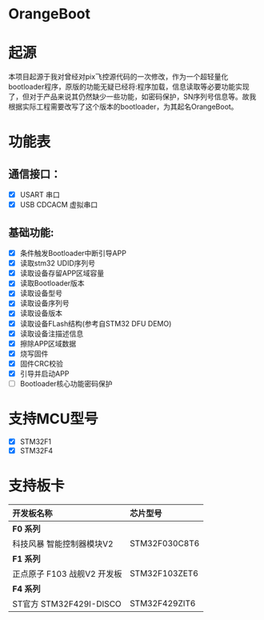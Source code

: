 # OrangeBoot

# 起源
	
本项目起源于我对曾经对pix飞控源代码的一次修改，作为一个超轻量化bootloader程序，原版的功能无疑已经将:程序加载，信息读取等必要功能实现了，但对于产品来说其仍然缺少一些功能，如密码保护，SN序列号信息等。故我根据实际工程需要改写了这个版本的bootloader，为其起名OrangeBoot。

# 功能表

## 通信接口：

- [x] USART 串口
- [x] USB CDCACM 虚拟串口

## 基础功能:

- [x] 条件触发Bootloader中断引导APP
- [x] 读取stm32 UDID序列号
- [x] 读取设备存留APP区域容量
- [x] 读取Bootloader版本
- [x] 读取设备型号
- [x] 读取设备序列号
- [x] 读取设备版本
- [x] 读取设备FLash结构(参考自STM32 DFU DEMO)
- [x] 读取设备注描述信息
- [x] 擦除APP区域数据
- [x] 烧写固件
- [x] 固件CRC校验
- [x] 引导并启动APP
- [ ] Bootloader核心功能密码保护

# 支持MCU型号

- [x] STM32F1
- [x] STM32F4

# 支持板卡

| **开发板名称** | **芯片型号** |
| :- | :- |
| **F0 系列** |  |
| 科技风暴 智能控制器模块V2| STM32F030C8T6 |
| **F1 系列** |  |
| 正点原子 F103 战舰V2 开发板 | STM32F103ZET6 |
| **F4 系列** |  |
| ST官方 STM32F429I-DISCO | STM32F429ZIT6 |
